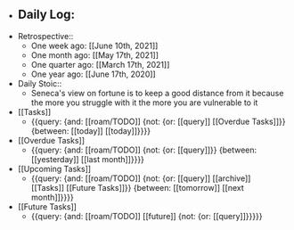 - Daily Log:
    - 
- Retrospective::
    - One week ago: [[June 10th, 2021]]
    - One month ago: [[May 17th, 2021]]
    - One quarter ago: [[March 17th, 2021]]
    - One year ago: [[June 17th, 2020]]
- Daily Stoic::
    - Seneca's view on fortune is to keep a good distance from it because the more you struggle with it the more you are vulnerable to it
- [[Tasks]]
    - {{query: {and: [[roam/TODO]] {not: {or: [[query]] [[Overdue Tasks]]}} {between: [[today]] [[today]]}}}}
- [[Overdue Tasks]]
    - {{query: {and: [[roam/TODO]] {not: {or: [[query]]}} {between: [[yesterday]] [[last month]]}}}}
- [[Upcoming Tasks]]
    - {{query: {and: [[roam/TODO]] {not: {or: [[query]] [[archive]] [[Tasks]] [[Future Tasks]]}} {between: [[tomorrow]] [[next month]]}}}}
- [[Future Tasks]]
    - {{query: {and: [[roam/TODO]] [[future]] {not: {or: [[query]]}}}}}
